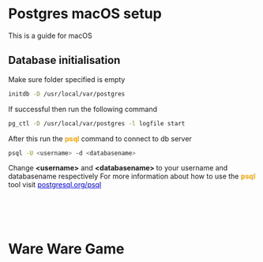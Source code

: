 # Postgres macOS setup
This is a guide for macOS 
## Database initialisation
Make sure folder specified is empty
```bash
initdb -D /usr/local/var/postgres
```
If successful then run the following command
```bash
pg_ctl -D /usr/local/var/postgres -l logfile start
```
After this run the <b style="color: orange">psql</b> command to connect to db server
```bash
psql -U <username> -d <databasename>
```
Change <b>\<username\></b> and <b>\<databasename\> </b>to your username and databasename respectively
For more information about how to use the <b style="color: orange">psql</b> tool
visit <a href="https://www.postgresql.org/docs/9.3/app-psql.html" style="color: blue">postgresql.org/psql</a>

<br/>
<br/>
<br/>



# Ware Ware Game


